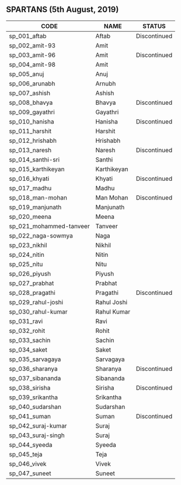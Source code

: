 ## SPARTANS (5th August, 2019)

|  CODE    |  NAME    |  STATUS |
| ---- | ---- | --- | 
| sp_001_aftab | Aftab | Discontinued |
| sp_002_amit-93 | Amit | |
| sp_003_amit-96 | Amit | Discontinued |
| sp_004_amit-98 | Amit | |
| sp_005_anuj | Anuj | |
| sp_006_arunabh | Arnubh | |
| sp_007_ashish | Ashish | |
| sp_008_bhavya | Bhavya | Discontinued |
| sp_009_gayathri | Gayathri | |
| sp_010_hanisha | Hanisha | Discontinued |
| sp_011_harshit | Harshit | |
| sp_012_hrishabh | Hrishabh | |
| sp_013_naresh | Naresh | Discontinued |
| sp_014_santhi-sri | Santhi | |
| sp_015_karthikeyan | Karthikeyan | |
| sp_016_khyati | Khyati | Discontinued |
| sp_017_madhu | Madhu | |
| sp_018_man-mohan | Man Mohan | Discontinued |
| sp_019_manjunath | Manjunath | |
| sp_020_meena | Meena | |
| sp_021_mohammed-tanveer | Tanveer | |
| sp_022_naga-sowmya | Naga | |
| sp_023_nikhil | Nikhil | |
| sp_024_nitin | Nitin | |
| sp_025_nitu | Nitu | |
| sp_026_piyush | Piyush | |
| sp_027_prabhat | Prabhat | |
| sp_028_pragathi | Pragathi | Discontinued |
| sp_029_rahul-joshi | Rahul Joshi | |
| sp_030_rahul-kumar | Rahul Kumar | |
| sp_031_ravi | Ravi | |
| sp_032_rohit | Rohit | |
| sp_033_sachin | Sachin | |
| sp_034_saket | Saket | |
| sp_035_sarvagaya | Sarvagaya | |
| sp_036_sharanya | Sharanya | Discontinued |
| sp_037_sibananda | Sibananda | |
| sp_038_sirisha | Sirisha | Discontinued |
| sp_039_srikantha | Srikantha | |
| sp_040_sudarshan | Sudarshan | |
| sp_041_suman | Suman | Discontinued |
| sp_042_suraj-kumar | Suraj | |
| sp_043_suraj-singh | Suraj | |
| sp_044_syeeda | Syeeda | |
| sp_045_teja | Teja | |
| sp_046_vivek | Vivek | |
| sp_047_suneet | Suneet | |
